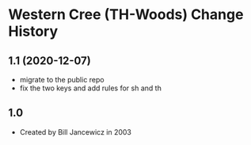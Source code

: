 Western Cree (TH-Woods) Change History
====================

1.1 (2020-12-07)
----------------
* migrate to the public repo
* fix the two keys and add rules for sh and th

1.0
----------------
* Created by Bill Jancewicz in 2003

